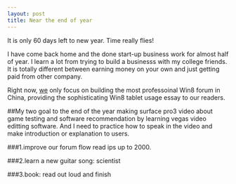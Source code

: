 ```yaml
---
layout: post
title: Near the end of year
---
```


It is only 60 days left to new year.
Time really flies!

I have come back home and the done start-up business work for almost half of year. 
I learn a lot from trying to build a businesss with my college friends. It  is totally different between 
earning money on your own and just getting paid from other company.

Right now, [we](<http://www.weipaifan.com>) only focus on building the most professoinal Win8 forum in China, providing the 
sophisticating Win8 tablet usage essay to our readers.

##My two goal to the end of the year
making surface pro3 video about game testing and software recommendation by learning vegas video editting software.
And I need to practice how to speak in the video and make introduction or explanation to users.

###1.improve our forum flow read ips up to 2000.

###2.learn a new guitar song: scientist

###3.book: read out loud and finish <David and Goliath>
